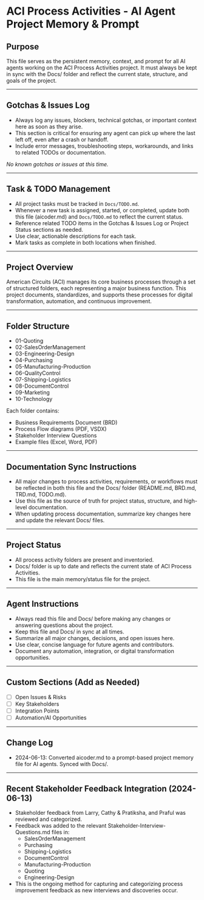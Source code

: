 # ACI Process Activities - AI Agent Project Memory & Prompt

## Purpose
This file serves as the persistent memory, context, and prompt for all AI agents working on the ACI Process Activities project. It must always be kept in sync with the Docs/ folder and reflect the current state, structure, and goals of the project.

---

## Gotchas & Issues Log
- Always log any issues, blockers, technical gotchas, or important context here as soon as they arise.
- This section is critical for ensuring any agent can pick up where the last left off, even after a crash or handoff.
- Include error messages, troubleshooting steps, workarounds, and links to related TODOs or documentation.

*No known gotchas or issues at this time.*

---

## Task & TODO Management
- All project tasks must be tracked in `Docs/TODO.md`.
- Whenever a new task is assigned, started, or completed, update both this file (aicoder.md) and `Docs/TODO.md` to reflect the current status.
- Reference related TODO items in the Gotchas & Issues Log or Project Status sections as needed.
- Use clear, actionable descriptions for each task.
- Mark tasks as complete in both locations when finished.

---

## Project Overview
American Circuits (ACI) manages its core business processes through a set of structured folders, each representing a major business function. This project documents, standardizes, and supports these processes for digital transformation, automation, and continuous improvement.

---

## Folder Structure
- 01-Quoting
- 02-SalesOrderManagement
- 03-Engineering-Design
- 04-Purchasing
- 05-Manufacturing-Production
- 06-QualityControl
- 07-Shipping-Logistics
- 08-DocumentControl
- 09-Marketing
- 10-Technology

Each folder contains:
- Business Requirements Document (BRD)
- Process Flow diagrams (PDF, VSDX)
- Stakeholder Interview Questions
- Example files (Excel, Word, PDF)

---

## Documentation Sync Instructions
- All major changes to process activities, requirements, or workflows must be reflected in both this file and the Docs/ folder (README.md, BRD.md, TRD.md, TODO.md).
- Use this file as the source of truth for project status, structure, and high-level documentation.
- When updating process documentation, summarize key changes here and update the relevant Docs/ files.

---

## Project Status
- All process activity folders are present and inventoried.
- Docs/ folder is up to date and reflects the current state of ACI Process Activities.
- This file is the main memory/status file for the project.

---

## Agent Instructions
- Always read this file and Docs/ before making any changes or answering questions about the project.
- Keep this file and Docs/ in sync at all times.
- Summarize all major changes, decisions, and open issues here.
- Use clear, concise language for future agents and contributors.
- Document any automation, integration, or digital transformation opportunities.

---

## Custom Sections (Add as Needed)
- [ ] Open Issues & Risks
- [ ] Key Stakeholders
- [ ] Integration Points
- [ ] Automation/AI Opportunities

---

## Change Log
- 2024-06-13: Converted aicoder.md to a prompt-based project memory file for AI agents. Synced with Docs/.

---

## Recent Stakeholder Feedback Integration (2024-06-13)
- Stakeholder feedback from Larry, Cathy & Pratiksha, and Praful was reviewed and categorized.
- Feedback was added to the relevant Stakeholder-Interview-Questions.md files in:
  - SalesOrderManagement
  - Purchasing
  - Shipping-Logistics
  - DocumentControl
  - Manufacturing-Production
  - Quoting
  - Engineering-Design
- This is the ongoing method for capturing and categorizing process improvement feedback as new interviews and discoveries occur.

